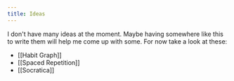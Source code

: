 ```yaml
---
title: Ideas
---
```

I don't have many ideas at the moment. Maybe having somewhere like this to write them will help me come up with some. For now take a look at these:
- [[Habit Graph]]
- [[Spaced Repetition]]
- [[Socratica]]